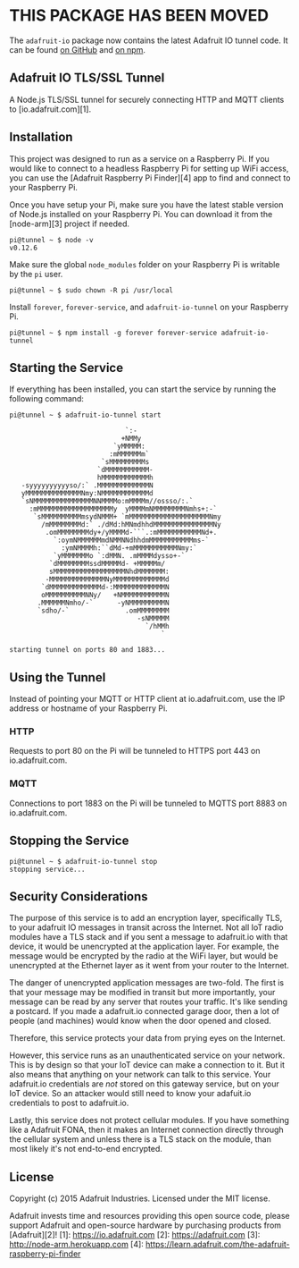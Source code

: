 # THIS PACKAGE HAS BEEN MOVED
The `adafruit-io` package now contains the latest Adafruit IO tunnel code. It can be found
[on GitHub](https://github.com/adafruit/adafruit-io-node) and [on npm](https://www.npmjs.com/package/adafruit-io).

## Adafruit IO TLS/SSL Tunnel 
A Node.js TLS/SSL tunnel for securely connecting HTTP and MQTT clients to [io.adafruit.com][1].

## Installation
This project was designed to run as a service on a Raspberry Pi. If you would like to connect
to a headless Raspberry Pi for setting up WiFi access, you can use the
[Adafruit Raspberry Pi Finder][4] app to find and connect to your Raspberry Pi.

Once you have setup your Pi, make sure you have the latest stable version of
Node.js installed on your Raspberry Pi. You can download it from the [node-arm][3] project if needed.

```console
pi@tunnel ~ $ node -v
v0.12.6
```

Make sure the global `node_modules` folder on your Raspberry Pi is writable by the `pi` user.

```console
pi@tunnel ~ $ sudo chown -R pi /usr/local
```

Install `forever`, `forever-service`, and `adafruit-io-tunnel` on your Raspberry Pi.

```console
pi@tunnel ~ $ npm install -g forever forever-service adafruit-io-tunnel
```

## Starting the Service
If everything has been installed, you can start the service by running the following command:

```
pi@tunnel ~ $ adafruit-io-tunnel start

                             `:-
                            +NMMy
                          `yMMMMM:
                         :mMMMMMMm`
                       `sMMMMMMMMMs
                      `dMMMMMMMMMMM-
                      hMMMMMMMMMMMMh
   -syyyyyyyyyyso/:` .MMMMMMMMMMMMMN
   yMMMMMMMMMMMMMMNmy:NMMMMMMMMMMMMd
   `sNMMMMMMMMMMMMMMMNNMMMMo:mMMMMm//ossso/:.`
     :mMMMMMMMMMMMMMMMMMMMy  yMMMMmNMMMMMMMMNmhs+:-`
      `sMMMMMMMMMMmsydNMMM+ `mMMMMMMMMMMMMMMMMMMMMNmy
        /mMMMMMMMMd:` ./dMd:hMNmdhhdMMMMMMMMMMMMMMMNy
         .omMMMMMMMMdy+/yMMMMd-```.:mMMMMMMMMMMMNd+.
           `:oymNMMMMMMmdNMMNNdhhdmMMMMMMMMMMMms-`
             :ymNMMMMh:``dMd-+mMMMMMMMMMMMNmy:`
           `yMMMMMMMo `:dMMN. .mMMMMdysso+-`
          `dMMMMMMMMssdMMMMMd- +MMMMMm/
          sMMMMMMMMMMMMMMMMMMNhdMMMMMMM:
         -MMMMMMMMMMMMMMNyMMMMMMMMMMMMMd
        `dMMMMMMMMMMMMMd-:MMMMMMMMMMMMMN
        oMMMMMMMMMMNNy/   +NMMMMMMMMMMMN
       .MMMMMMNmho/-`      -yNMMMMMMMMMN
       `sdho/-`              .omMMMMMMMM
                                -sNMMMMM
                                  `/hMMh
                                      `

starting tunnel on ports 80 and 1883...
```

## Using the Tunnel

Instead of pointing your MQTT or HTTP client at io.adafruit.com, use the IP address
or hostname of your Raspberry Pi.

### HTTP
Requests to port 80 on the Pi will be tunneled to HTTPS port 443 on io.adafruit.com.

### MQTT
Connections to port 1883 on the Pi will be tunneled to MQTTS port 8883 on io.adafruit.com.

## Stopping the Service

```console
pi@tunnel ~ $ adafruit-io-tunnel stop
stopping service...
```

## Security Considerations

The purpose of this service is to add an encryption layer, specifically TLS, to your adafruit IO messages in transit across the Internet. Not all IoT radio modules have a TLS stack and if you sent a message to adafruit.io with that device, it would be unencrypted at the application layer. For example, the message would be encrypted by the radio at the WiFi layer, but would be unencrypted at the Ethernet layer as it went from your router to the Internet.

The danger of unencrypted application messages are two-fold. The first is that your message may be modified in transit but more importantly, your message can be read by any server that routes your traffic. It's like sending a postcard. If you made a adafruit.io connected garage door, then a lot of people (and machines) would know when the door opened and closed.

Therefore, this service protects your data from prying eyes on the Internet.

However, this service runs as an unauthenticated service on your network. This is by design so that your IoT device can make a connection to it. But it also means that anything on your network can talk to this service. Your adafruit.io credentials are *not* stored on this gateway service, but on your IoT device. So an attacker would still need to know your adafuit.io credentials to post to adafruit.io.

Lastly, this service does not protect cellular modules. If you have something like a Adafruit FONA, then it makes an Internet connection directly through the cellular system and unless there is a TLS stack on the module, than most likely it's not end-to-end encrypted.

## License

Copyright (c) 2015 Adafruit Industries. Licensed under the MIT license.

Adafruit invests time and resources providing this open source code,
please support Adafruit and open-source hardware by purchasing products
from [Adafruit][2]!
[1]: https://io.adafruit.com
[2]: https://adafruit.com
[3]: http://node-arm.herokuapp.com
[4]: https://learn.adafruit.com/the-adafruit-raspberry-pi-finder
